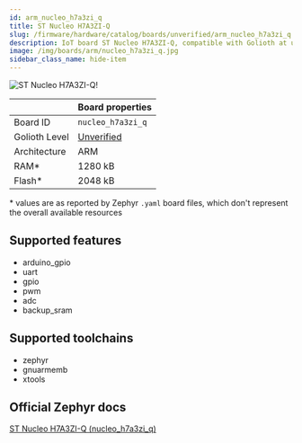 ```yaml
---
id: arm_nucleo_h7a3zi_q
title: ST Nucleo H7A3ZI-Q
slug: /firmware/hardware/catalog/boards/unverified/arm_nucleo_h7a3zi_q
description: IoT board ST Nucleo H7A3ZI-Q, compatible with Golioth at unverified level.
image: /img/boards/arm/nucleo_h7a3zi_q.jpg
sidebar_class_name: hide-item
---
```


[//]: # (This is an auto-generated file, do not edit! Changes to it will be lost upon re-generation)

![ST Nucleo H7A3ZI-Q!](/img/boards/arm/nucleo_h7a3zi_q.jpg "ST Nucleo H7A3ZI-Q")

|                | Board properties     |
| -------------  | -------------------- |
| Board ID       | `nucleo_h7a3zi_q` |
| Golioth Level  | [Unverified](/firmware/hardware#unverified-boards) |
| Architecture   | ARM |
| RAM*           | 1280 kB |
| Flash*         | 2048 kB |

\* values are as reported by Zephyr `.yaml` board files, which don't represent the overall available resources



## Supported features

* arduino_gpio
* uart
* gpio
* pwm
* adc
* backup_sram

## Supported toolchains

* zephyr
* gnuarmemb
* xtools

## Official Zephyr docs

[ST Nucleo H7A3ZI-Q (nucleo_h7a3zi_q)](https://docs.zephyrproject.org/3.6.0/boards/arm/nucleo_h7a3zi_q/doc/index.html)
